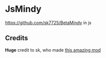 # JsMindy
https://github.com/sk7725/BetaMindy in js

## Credits
**Huge** credit to sk, who made [this amazing mod](https://github.com/sk7725/BetaMindy)
